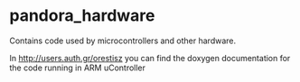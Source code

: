 pandora_hardware
================

Contains code used by microcontrollers and other hardware.

In http://users.auth.gr/orestisz you can find the doxygen documentation for the code
running in ARM uController
